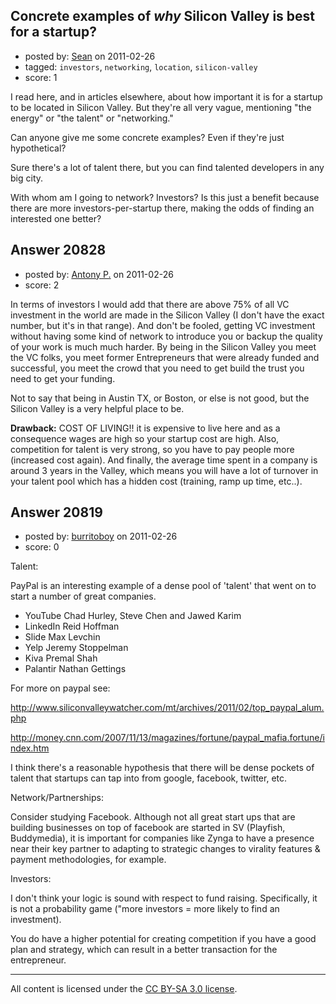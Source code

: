 ## Concrete examples of _why_ Silicon Valley is best for a startup?

- posted by: [Sean](https://stackexchange.com/users/-1/8030-sean) on 2011-02-26
- tagged: `investors`, `networking`, `location`, `silicon-valley`
- score: 1

I read here, and in articles elsewhere, about how important it is for a startup to be located in Silicon Valley.  But they're all very vague, mentioning "the energy" or "the talent" or "networking."

Can anyone give me some concrete examples?  Even if they're just hypothetical?  

Sure there's a lot of talent there, but you can find talented developers in any big city.

With whom am I going to network?  Investors?  Is this just a benefit because there are more investors-per-startup there, making the odds of finding an interested one better?


## Answer 20828

- posted by: [Antony P.](https://stackexchange.com/users/-1/7812-antony-p) on 2011-02-26
- score: 2

In terms of investors I would add that there are above 75% of all VC investment in the world are made in the Silicon Valley (I don't have the exact number, but it's in that range). And don't be fooled, getting VC investment without having some kind of network to introduce you or backup the quality of your work is much much harder. By being in the Silicon Valley you meet the VC folks, you meet former Entrepreneurs that were already funded and successful, you meet the crowd that you need to get build the trust you need to get your funding.

Not to say that being in Austin TX, or Boston, or else is not good, but the Silicon Valley is a very helpful place to be.

**Drawback:** COST OF LIVING!! it is expensive to live here and as a consequence wages are high so your startup cost are high. Also, competition for talent is very strong, so you have to pay people more (increased cost again). And finally, the average time spent in a company is around 3 years in the Valley, which means you will have a lot of turnover in your talent pool which has a hidden cost (training, ramp up time, etc..).



## Answer 20819

- posted by: [burritoboy](https://stackexchange.com/users/-1/7868-burritoboy) on 2011-02-26
- score: 0

Talent: 

PayPal is an interesting example of a dense pool of 'talent' that went on to start a number of great companies.

- YouTube Chad Hurley, Steve Chen and Jawed Karim
- LinkedIn Reid Hoffman
- Slide Max Levchin
- Yelp Jeremy Stoppelman
- Kiva Premal Shah
- Palantir Nathan Gettings

For more on paypal see: 

http://www.siliconvalleywatcher.com/mt/archives/2011/02/top_paypal_alum.php

http://money.cnn.com/2007/11/13/magazines/fortune/paypal_mafia.fortune/index.htm 

I think there's a reasonable hypothesis that there will be dense pockets of talent that startups can tap into from google, facebook, twitter, etc.

Network/Partnerships:

Consider studying Facebook. Although not all great start ups that are building businesses on top of facebook are started in SV (Playfish, Buddymedia), it is important for companies like Zynga to have a presence near their key partner to adapting to strategic changes to virality features & payment methodologies, for example.

Investors:

I don't think your logic is sound with respect to fund raising. Specifically, it is not a probability game ("more investors = more likely to find an investment).

You do have a higher potential for creating competition if you have a good plan and strategy, which can result in a better transaction for the entrepreneur. 



---

All content is licensed under the [CC BY-SA 3.0 license](https://creativecommons.org/licenses/by-sa/3.0/).
